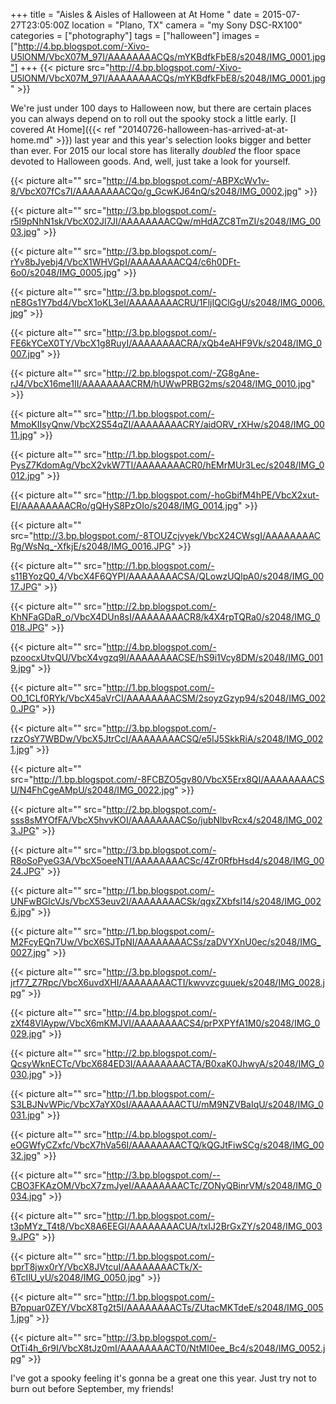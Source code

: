 +++
title = "Aisles & Aisles of Halloween at At Home "
date = 2015-07-27T23:05:00Z
location = "Plano, TX"
camera = "my Sony DSC-RX100"
categories = ["photography"]
tags = ["halloween"]
images = ["http://4.bp.blogspot.com/-Xivo-U5lONM/VbcX07M_97I/AAAAAAAACQs/mYKBdfkFbE8/s2048/IMG_0001.jpg"]
+++
{{< picture src="http://4.bp.blogspot.com/-Xivo-U5lONM/VbcX07M_97I/AAAAAAAACQs/mYKBdfkFbE8/s2048/IMG_0001.jpg" >}}

<!--more-->

We're just under 100 days to Halloween now, but there are certain places you can always depend on to roll out the spooky stock a little early. [I covered At Home]({{< ref "20140726-halloween-has-arrived-at-at-home.md" >}}) last year and this year's selection looks bigger and better than ever. For 2015 our local store has literally *doubled* the floor space devoted to Halloween goods. And, well, just take a look for yourself.

{{< picture alt="" src="http://4.bp.blogspot.com/-ABPXcWv1v-8/VbcX07fCs7I/AAAAAAAACQo/g_GcwKJ64nQ/s2048/IMG_0002.jpg" >}}

{{< picture alt="" src="http://3.bp.blogspot.com/-r5I9pNhN1sk/VbcX02Jl7JI/AAAAAAAACQw/mHdAZC8TmZI/s2048/IMG_0003.jpg" >}}

{{< picture alt="" src="http://3.bp.blogspot.com/-rYv8bJyebj4/VbcX1WHVGpI/AAAAAAAACQ4/c6h0DFt-6o0/s2048/IMG_0005.jpg" >}}

{{< picture alt="" src="http://3.bp.blogspot.com/-nE8Gs1Y7bd4/VbcX1oKL3eI/AAAAAAAACRU/1FljIQClGgU/s2048/IMG_0006.jpg" >}}

{{< picture alt="" src="http://3.bp.blogspot.com/-FE6kYCeX0TY/VbcX1g8RuyI/AAAAAAAACRA/xQb4eAHF9Vk/s2048/IMG_0007.jpg" >}}

{{< picture alt="" src="http://2.bp.blogspot.com/-ZG8gAne-rJ4/VbcX16me1II/AAAAAAAACRM/hUWwPRBG2ms/s2048/IMG_0010.jpg" >}}

{{< picture alt="" src="http://1.bp.blogspot.com/-MmoKIIsyQnw/VbcX2S54qZI/AAAAAAAACRY/aidORV_rXHw/s2048/IMG_0011.jpg" >}}

{{< picture alt="" src="http://1.bp.blogspot.com/-PysZ7KdomAg/VbcX2vkW7TI/AAAAAAAACR0/hEMrMUr3Lec/s2048/IMG_0012.jpg" >}}

{{< picture alt="" src="http://1.bp.blogspot.com/-hoGbifM4hPE/VbcX2xut-EI/AAAAAAAACRo/gQHyS8PzOIo/s2048/IMG_0014.jpg" >}}

{{< picture alt="" src="http://3.bp.blogspot.com/-8TOUZcjvyek/VbcX24CWsgI/AAAAAAAACRg/WsNq_-XfkjE/s2048/IMG_0016.JPG" >}}

{{< picture alt="" src="http://1.bp.blogspot.com/-s11BYozQ0_4/VbcX4F6QYPI/AAAAAAAACSA/QLowzUQlpA0/s2048/IMG_0017.JPG" >}}

{{< picture alt="" src="http://2.bp.blogspot.com/-KhNFaGDaR_o/VbcX4DUn8sI/AAAAAAAACR8/k4X4rpTQRa0/s2048/IMG_0018.JPG" >}}

{{< picture alt="" src="http://4.bp.blogspot.com/-pzoocxUtvQU/VbcX4vgzq9I/AAAAAAAACSE/hS9i1Vcy8DM/s2048/IMG_0019.jpg" >}}

{{< picture alt="" src="http://1.bp.blogspot.com/-O0_1CLf0RYk/VbcX45aVrCI/AAAAAAAACSM/2soyzGzyp94/s2048/IMG_0020.JPG" >}}

{{< picture alt="" src="http://3.bp.blogspot.com/-rzzOsY7WBDw/VbcX5JtrCcI/AAAAAAAACSQ/e5IJ5SkkRiA/s2048/IMG_0021.jpg" >}}

{{< picture alt="" src="http://1.bp.blogspot.com/-8FCBZO5gv80/VbcX5Erx8QI/AAAAAAAACSU/N4FhCgeAMpU/s2048/IMG_0022.jpg" >}}

{{< picture alt="" src="http://2.bp.blogspot.com/-sss8sMYOfFA/VbcX5hvvKOI/AAAAAAAACSo/jubNlbvRcx4/s2048/IMG_0023.JPG" >}}

{{< picture alt="" src="http://3.bp.blogspot.com/-R8oSoPyeG3A/VbcX5oeeNTI/AAAAAAAACSc/4Zr0RfbHsd4/s2048/IMG_0024.JPG" >}}

{{< picture alt="" src="http://1.bp.blogspot.com/-UNFwBGlcVJs/VbcX53euv2I/AAAAAAAACSk/qgxZXbfsl14/s2048/IMG_0026.jpg" >}}

{{< picture alt="" src="http://1.bp.blogspot.com/-M2FcyEQn7Uw/VbcX6SJTpNI/AAAAAAAACSs/zaDVYXnU0ec/s2048/IMG_0027.jpg" >}}

{{< picture alt="" src="http://3.bp.blogspot.com/-jrf77_Z7Rpc/VbcX6uvdXHI/AAAAAAAACTI/kwvvzcguuek/s2048/IMG_0028.jpg" >}}

{{< picture alt="" src="http://4.bp.blogspot.com/-zXf48VlAypw/VbcX6mKMJVI/AAAAAAAACS4/prPXPYfA1M0/s2048/IMG_0029.jpg" >}}

{{< picture alt="" src="http://2.bp.blogspot.com/-QcsyWknECTc/VbcX684ED3I/AAAAAAAACTA/B0xaK0JhwyA/s2048/IMG_0030.jpg" >}}

{{< picture alt="" src="http://1.bp.blogspot.com/-S3LBJNvWPic/VbcX7aYX0sI/AAAAAAAACTU/mM9NZVBaIqU/s2048/IMG_0031.jpg" >}}

{{< picture alt="" src="http://4.bp.blogspot.com/-eOGWfyCZxfc/VbcX7hVa56I/AAAAAAAACTQ/kQGJtFiwSCg/s2048/IMG_0032.jpg" >}}

{{< picture alt="" src="http://3.bp.blogspot.com/--CBO3FKAzOM/VbcX7zmJyeI/AAAAAAAACTc/ZONyQBinrVM/s2048/IMG_0034.jpg" >}}

{{< picture alt="" src="http://1.bp.blogspot.com/-t3pMYz_T4t8/VbcX8A6EEGI/AAAAAAAACUA/txIJ2BrGxZY/s2048/IMG_0039.JPG" >}}

{{< picture alt="" src="http://1.bp.blogspot.com/-bprT8jwx0rY/VbcX8JVtcuI/AAAAAAAACTk/X-6TcIlU_yU/s2048/IMG_0050.jpg" >}}

{{< picture alt="" src="http://1.bp.blogspot.com/-B7ppuar0ZEY/VbcX8Tg2t5I/AAAAAAAACTs/ZUtacMKTdeE/s2048/IMG_0051.jpg" >}}

{{< picture alt="" src="http://3.bp.blogspot.com/-OtTi4h_6r9I/VbcX8tJz0mI/AAAAAAAACT0/NtMI0ee_Bc4/s2048/IMG_0052.jpg" >}}

I've got a spooky feeling it's gonna be a great one this year. Just try not to burn out before September, my friends!

